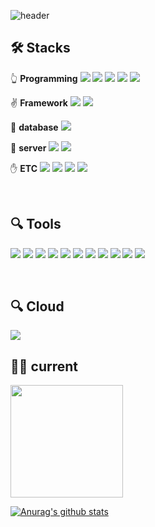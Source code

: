 ![header](https://capsule-render.vercel.app/api?type=waving&color=gradient&height=250&section=header&text=MementoMori&fontSize=90)

 ## 🛠 **Stacks**

👆 **Programming** <img src="https://img.shields.io/badge/Python-3776AB?style=for-the-badge&logo=Python&logoColor=white"> <img src="https://img.shields.io/badge/PHP-777BB4?style=for-the-badge&logo=PHP&logoColor=white"> <img src="https://img.shields.io/badge/Node.js-339933?style=for-the-badge&logo=Node.js&logoColor=white"> <img src="https://img.shields.io/badge/Deno-000000?style=for-the-badge&logo=Deno&logoColor=white"> <img src="https://img.shields.io/badge/TypeScript-3178c6?style=for-the-badge&logo=TypeScript&logoColor=white"> 

✌ **Framework** <img src="https://img.shields.io/badge/FastAPI-009688?style=for-the-badge&logo=FastAPI&logoColor=white"> <img src="https://img.shields.io/badge/Koa-33333D?style=for-the-badge&logo=Koa&logoColor=white"> 

🤙 **database**
<img src="https://img.shields.io/badge/MariaDB-003545?style=for-the-badge&logo=MariaDB&logoColor=white">

🖖 **server**
<img src="https://img.shields.io/badge/NGINX-009639?style=for-the-badge&logo=NGINX&logoColor=white"> <img src="https://img.shields.io/badge/Apache-D22128?style=for-the-badge&logo=Apache&logoColor=white">

✋ **ETC** <img src="https://img.shields.io/badge/Composer-885630?style=for-the-badge&logo=Composer&logoColor=white"> <img src="https://img.shields.io/badge/jQuery-0769AD?style=for-the-badge&logo=jQuery&logoColor=white"> <img src="https://img.shields.io/badge/Docker-2496ED?style=for-the-badge&logo=Docker&logoColor=white"> <img src="https://img.shields.io/badge/HTML5-E34F26?style=for-the-badge&logo=HTML5&logoColor=white">

<br/>

## 🔍 **Tools**

<img src="https://img.shields.io/badge/pycharm-000000?style=for-the-badge&logo=pycharm&logoColor=white"> <img src="https://img.shields.io/badge/phpStorm-000000?style=for-the-badge&logo=phpStorm&logoColor=white"> <img src="https://img.shields.io/badge/Mobx-FF9955?style=for-the-badge&logo=MobX&logoColor=white"> <img src="https://img.shields.io/badge/phpStorm-000000?style=for-the-badge&logo=phpStorm&logoColor=white"> <img src="https://img.shields.io/badge/dbeaver-382923?style=for-the-badge&logo=dbeaver&logoColor=white"> <img src="https://img.shields.io/badge/phpStorm-000000?style=for-the-badge&logo=phpStorm&logoColor=white"> <img src="https://img.shields.io/badge/visualstudiocode-007ACC?style=for-the-badge&logo=visualstudiocode&logoColor=white"> <img src="https://img.shields.io/badge/phpStorm-000000?style=for-the-badge&logo=phpStorm&logoColor=white"> <img src="https://img.shields.io/badge/vagrant-1868F2?style=for-the-badge&logo=vagrant&logoColor=white"> <img src="https://img.shields.io/badge/phpStorm-000000?style=for-the-badge&logo=phpStorm&logoColor=white"> <img src="https://img.shields.io/badge/postman-FF6C37?style=for-the-badge&logo=postman&logoColor=white">

<br/>

## 🔍 **Cloud**

<img src="https://img.shields.io/badge/naver-03C75A?style=for-the-badge&logo=naver&logoColor=white">

<br/>

## 👨‍💻 **current**
 <a href="https://github.com/khk37601"><img align="center" style="height:180px" src="https://github-readme-stats.vercel.app/api/top-langs/?username=khk37601&layout=compact&theme=nord&hide_border=true" /></a>

 [![Anurag's github stats](https://github-readme-stats.vercel.app/api?username=khk37601&count_private=true)](https://github.com/anuraghazra/github-readme-stats) 
